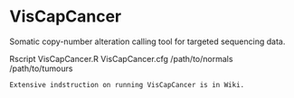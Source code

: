 # VisCapCancer
Somatic copy-number alteration calling tool for targeted sequencing data.

Rscript VisCapCancer.R VisCapCancer.cfg /path/to/normals  /path/to/tumours

```
Extensive indstruction on running VisCapCancer is in Wiki.

```

